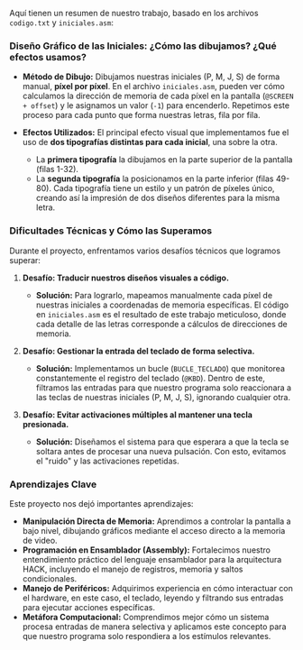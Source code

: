 Aquí tienen un resumen de nuestro trabajo, basado en los archivos `codigo.txt` y `iniciales.asm`:

### **Diseño Gráfico de las Iniciales: ¿Cómo las dibujamos? ¿Qué efectos usamos?**

*   **Método de Dibujo:** Dibujamos nuestras iniciales (P, M, J, S) de forma manual, **píxel por píxel**. En el archivo `iniciales.asm`, pueden ver cómo calculamos la dirección de memoria de cada píxel en la pantalla (`@SCREEN + offset`) y le asignamos un valor (`-1`) para encenderlo. Repetimos este proceso para cada punto que forma nuestras letras, fila por fila.

*   **Efectos Utilizados:** El principal efecto visual que implementamos fue el uso de **dos tipografías distintas para cada inicial**, una sobre la otra.
    *   La **primera tipografía** la dibujamos en la parte superior de la pantalla (filas 1-32).
    *   La **segunda tipografía** la posicionamos en la parte inferior (filas 49-80).
    Cada tipografía tiene un estilo y un patrón de píxeles único, creando así la impresión de dos diseños diferentes para la misma letra.

### **Dificultades Técnicas y Cómo las Superamos**

Durante el proyecto, enfrentamos varios desafíos técnicos que logramos superar:

1.  **Desafío: Traducir nuestros diseños visuales a código.**
    *   **Solución:** Para lograrlo, mapeamos manualmente cada píxel de nuestras iniciales a coordenadas de memoria específicas. El código en `iniciales.asm` es el resultado de este trabajo meticuloso, donde cada detalle de las letras corresponde a cálculos de direcciones de memoria.

2.  **Desafío: Gestionar la entrada del teclado de forma selectiva.**
    *   **Solución:** Implementamos un bucle (`BUCLE_TECLADO`) que monitorea constantemente el registro del teclado (`@KBD`). Dentro de este, filtramos las entradas para que nuestro programa solo reaccionara a las teclas de nuestras iniciales (P, M, J, S), ignorando cualquier otra.

3.  **Desafío: Evitar activaciones múltiples al mantener una tecla presionada.**
    *   **Solución:** Diseñamos el sistema para que esperara a que la tecla se soltara antes de procesar una nueva pulsación. Con esto, evitamos el "ruido" y las activaciones repetidas.

### **Aprendizajes Clave**

Este proyecto nos dejó importantes aprendizajes:

*   **Manipulación Directa de Memoria:** Aprendimos a controlar la pantalla a bajo nivel, dibujando gráficos mediante el acceso directo a la memoria de video.
*   **Programación en Ensamblador (Assembly):** Fortalecimos nuestro entendimiento práctico del lenguaje ensamblador para la arquitectura HACK, incluyendo el manejo de registros, memoria y saltos condicionales.
*   **Manejo de Periféricos:** Adquirimos experiencia en cómo interactuar con el hardware, en este caso, el teclado, leyendo y filtrando sus entradas para ejecutar acciones específicas.
*   **Metáfora Computacional:** Comprendimos mejor cómo un sistema procesa entradas de manera selectiva y aplicamos este concepto para que nuestro programa solo respondiera a los estímulos relevantes.